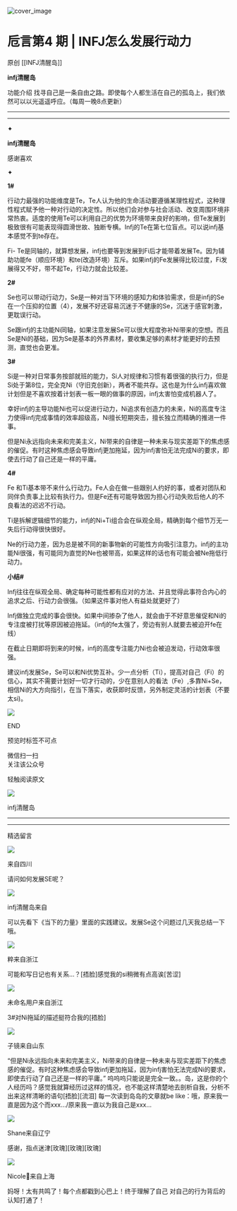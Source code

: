 ![cover_image](https://mmbiz.qlogo.cn/mmbiz_jpg/DZCdtia4bJxpP5gUGaSxraOeibvsrt5ILd1mLicibtXNdQKzQWZAdltYs8SIwg0sdvYG9PXNsRSib9MOsfldTYvVepQ/0?wx_fmt=jpeg)

#  卮言第4 期 | INFJ怎么发展行动力

原创  [[INFJ清醒岛]]  

**infj清醒岛**



功能介绍  找寻自己是一条自由之路。即使每个人都生活在自己的孤岛上，我们依然可以以光遥遥呼应。（每周一晚8点更新）

__ __

__ _ _

✦

  

**infj清醒岛**

感谢喜欢

✦

**1#**

行动力最强的功能维度是Te，Te人认为他的生命活动要遵循某理性程式，这种理性程式赋予他一种对行动的决定性。所以他们会对参与社会活动、改变周围环境非常热衷。适度的使用Te可以利用自己的优势为环境带来良好的影响，但Te发展到极致很有可能表现得圆滑世故、独断专横。Infj的Te在第七位盲点。可以说infj基本感觉不到te存在。

Fi-
Te是同轴的，就算想发展，infj也要等到发展到Fi后才能带着发展Te。因为辅助功能fe（顺应环境）和te(改造环境）互斥。如果infj的Fe发展得比较过度，Fi发展得又不好，带不起Te，行动力就会比较差。

**2#**

Se也可以带动行动力，Se是一种对当下环境的感知力和体验需求，但是infj的Se在一个压抑的位置（4），发展不好还容易沉迷于不健康的Se，沉迷于感官刺激，更耽误行动。

Se跟infj的主功能Ni同轴，如果注意发展Se可以很大程度弥补Ni带来的空想。而且Se是Ni的基础，因为Se是基本的外界素材，要收集足够的素材才能更好的去预测，直觉也会更准。

**3#**

Si是一种对日常事务按部就班的能力，Si人对规律和习惯有着很强的执行力，但是Si处于第8位，完全克Ni（守旧克创新），两者不能共存。这也是为什么infj喜欢做计划但是不喜欢按着计划表一板一眼的做事的原因，infj太害怕变成机器人了。

幸好infj的主导功能Ni也可以促进行动力，Ni追求有创造力的未来，Ni的高度专注力使得infj完成事情的效率超级高，Ni擅长短期突击，擅长独立而精确的推进一件事。

但是Ni永远指向未来和完美主义，Ni带来的自律是一种未来与现实差距下的焦虑感的催促。有时这种焦虑感会导致infj更加拖延，因为infj害怕无法完成Ni的要求，即使去行动了自己还是一样的平庸。

**4#**

Fe
和Ti基本带不来什么行动力。Fe人会在做一些跟别人约好的事，或者对团队和同伴负责事上比较有执行力。但是Fe还有可能导致因为担心行动失败后他人的不良看法的迟迟不行动。

Ti是拆解逻辑细节的能力，infj的Ni+Ti组合会在纵观全局，精确到每个细节万无一失后行动得很快很好。

Ne的行动力差，因为总是被不同的新事物新的可能性方向吸引注意力。infj的主功能Ni很强，有可能同为直觉的Ne也被带高，如果这样的话也有可能会被Ne拖低行动力。

**小结#**

Infj往往在纵观全局、确定每种可能性都有应对的方法、并且觉得此事符合内心的追求之后、行动力会很强。（如果这件事对他人有益处就更好了）

Infj做独立完成的事会很快。如果中间掺杂了他人，就会由于不好意思催促和Ni的专注度被打扰等原因被迫拖延。（infj的fe太强了，旁边有别人就要去被迫开fe在线）

在截止日期即将到来的时候，infj的高度专注能力Ni也会被迫发动，行动效率很强。

建议infj发展Se，Se可以和Ni优势互补。少一点分析（Ti），提高对自己（Fi）的信心，其实不需要计划好一切才行动的，少在意别人的看法（Fe）,多靠Ni+Se，相信Ni的大方向指引，在当下落实，收获即时反馈，另外制定灵活的计划表（不要太si)。

  

![](https://mmbiz.qpic.cn/mmbiz_gif/7FiadXCUBpqt43ySAFleQonQAWQDMwvCPOiaiaFlUYSG8ibicVqc4d5rBa4niaAWr9DmauJ43FCich2gaNDU6PiaKZQf6w/640?wx_fmt=gif)

END  

预览时标签不可点

微信扫一扫  
关注该公众号



轻触阅读原文

![](http://mmbiz.qpic.cn/mmbiz_png/DZCdtia4bJxpcRrqEcIicNn7icChObS1Eqm6u2hlN1LGAHvlMHZg6O2a3A47KdeC6IqvVTuryNZQpDFQ1LX3JvT9w/0?wx_fmt=png)

infj清醒岛







****



****





精选留言

![](http://mmsns.qpic.cn/mmsns/iaxNB5XaibCeLTYWIUGCYm7cS1kFxTx4ibUSEBZJ6VnOdXPDItJ9PaGRg/0)

来自四川

请问如何发展SE呢？

![](http://wx.qlogo.cn/mmhead/Q3auHgzwzM4icoibBPppWkMrbLG1lB8KhWHaiaiabBib87BTTdVQC8Cyacg/64)

infj清醒岛来自

可以先看下《当下的力量》里面的实践建议。发展Se这个问题过几天我总结一下哦。

![](http://mmsns.qpic.cn/mmsns/iaxNB5XaibCeLTYWIUGCYm7cS1kFxTx4ibUSEBZJ6VnOdXPDItJ9PaGRg/0)

粹来自浙江

可能和写日记也有关系…？[捂脸]感觉我的si稍微有点高诶[苦涩]

![](http://mmsns.qpic.cn/mmsns/iaxNB5XaibCeLTYWIUGCYm7cS1kFxTx4ibUSEBZJ6VnOdXPDItJ9PaGRg/0)

未命名用户来自浙江

3#对Ni拖延的描述挺符合我的[捂脸]

![](http://mmsns.qpic.cn/mmsns/iaxNB5XaibCeLTYWIUGCYm7cS1kFxTx4ibUSEBZJ6VnOdXPDItJ9PaGRg/0)

子镜来自山东

“但是Ni永远指向未来和完美主义，Ni带来的自律是一种未来与现实差距下的焦虑感的催促。有时这种焦虑感会导致infj更加拖延，因为infj害怕无法完成Ni的要求，即使去行动了自己还是一样的平庸。”
呜呜呜只能说是完全一致。。岛，这是你的个人经历吗？感觉我就算经历过这样的情况，也不能这样清楚地去剖析自我，分析不出来这样清晰的语句[捂脸][流泪]
每一次读到岛岛的文章就be like：哦，原来我一直是因为这个而xxx…/原来我一直以为我自己是xxx…

![](http://mmsns.qpic.cn/mmsns/iaxNB5XaibCeLTYWIUGCYm7cS1kFxTx4ibUSEBZJ6VnOdXPDItJ9PaGRg/0)

Shane来自辽宁

感谢，指点迷津[玫瑰][玫瑰][玫瑰]

![](http://mmsns.qpic.cn/mmsns/iaxNB5XaibCeLTYWIUGCYm7cS1kFxTx4ibUSEBZJ6VnOdXPDItJ9PaGRg/0)

Nicole🎈来自上海

妈呀！太有共鸣了！每个点都戳到心巴上！终于理解了自己 对自己的行为背后的认知打通了！

